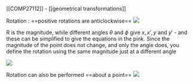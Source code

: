 [[COMP27112]] - [[geometrical transformations]]

Rotation : ==positive rotations are anticlockwise==
![](https://i.imgur.com/fnpobi1.png)

R is the magnitude, while different angles $\theta$ and $\phi$ give $x,x',y$ and $y'$ - and these can be simplified to give the equations in the pink. Since the magnitude of the point does not change, and only the angle does, you define the rotation using the same magnitude just at a different angle

![](https://i.imgur.com/WYkduTF.png)


Rotation can also be performed ==about a point==
![](https://i.imgur.com/sf9LdyJ.png)
